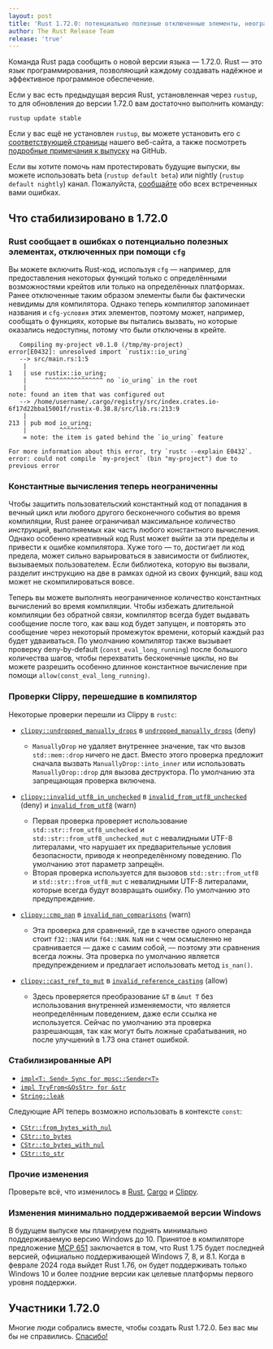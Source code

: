 ```yaml
---
layout: post
title: 'Rust 1.72.0: потенциально полезные отключенные элементы, неограниченные константные вычисления, перемещение части проверок Clippy в компилятор'
author: The Rust Release Team
release: 'true'
---
```


Команда Rust рада сообщить о новой версии языка — 1.72.0. Rust — это язык программирования, позволяющий каждому создавать надёжное и эффективное программное обеспечение.

Если у вас есть предыдущая версия Rust, установленная через `rustup`, то для обновления до версии 1.72.0 вам достаточно выполнить команду:

```console
rustup update stable
```

Если у вас ещё не установлен `rustup`, вы можете установить его с [соответствующей страницы](https://www.rust-lang.org/install.html) нашего веб-сайта, а также посмотреть [подробные примечания к выпуску](https://github.com/rust-lang/rust/releases/tag/1.72.0) на GitHub.

Если вы хотите помочь нам протестировать будущие выпуски, вы можете использовать beta (`rustup default beta`) или nightly (`rustup default nightly`) канал. Пожалуйста, [сообщайте](https://github.com/rust-lang/rust/issues/new/choose) обо всех встреченных вами ошибках.

## Что стабилизировано в 1.72.0

### Rust сообщает в ошибках о потенциально полезных элементах, отключенных при помощи `cfg`

Вы можете включить Rust-код, используя `cfg` — например, для предоставления некоторых функций только с определёнными возможностями крейтов или только на определённых платформах. Ранее отключенные таким образом элементы были бы фактически невидимы для компилятора. Однако теперь компилятор запоминает названия и `cfg-условия` этих элементов, поэтому может, например, сообщать о функциях, которые вы пытались вызвать, но которые оказались недоступны, потому что были отключены в крейте.

```
   Compiling my-project v0.1.0 (/tmp/my-project)
error[E0432]: unresolved import `rustix::io_uring`
   --> src/main.rs:1:5
    |
1   | use rustix::io_uring;
    |     ^^^^^^^^^^^^^^^^ no `io_uring` in the root
    |
note: found an item that was configured out
   --> /home/username/.cargo/registry/src/index.crates.io-6f17d22bba15001f/rustix-0.38.8/src/lib.rs:213:9
    |
213 | pub mod io_uring;
    |         ^^^^^^^^
    = note: the item is gated behind the `io_uring` feature

For more information about this error, try `rustc --explain E0432`.
error: could not compile `my-project` (bin "my-project") due to previous error
```

### Константные вычисления теперь неограниченны

Чтобы защитить пользовательский константный код от попадания в вечный цикл или любого другого бесконечного события во время компиляции, Rust ранее ограничивал максимальное количество *инструкций*, выполняемых как часть любого константного вычисления. Однако особенно креативный код Rust может выйти за эти пределы и привести к ошибке компилятора. Хуже того — то, достигает ли код предела, может сильно варьироваться в зависимости от библиотек, вызываемых пользователем. Если библиотека, которую вы вызвали, разделит инструкцию на две в рамках одной из своих функций, ваш код может не скомпилироваться вовсе.

Теперь вы можете выполнять неограниченное количество константных вычислений во время компиляции. Чтобы избежать длительной компиляции без обратной связи, компилятор всегда будет выдавать сообщение после того, как ваш код будет запущен, и повторять это сообщение через некоторый промежуток времени, который каждый раз будет удваиваться. По умолчанию компилятор также вызывает проверку deny-by-default (`const_eval_long_running`) после большого количества шагов, чтобы перехватить бесконечные циклы, но вы можете разрешить особенно длинное константное вычисление при помощи `allow(const_eval_long_running)`.

### Проверки Clippy, перешедшие в компилятор

Некоторые проверки перешли из Clippy в `rustc`:

- [`clippy::undropped_manually_drops`](https://rust-lang.github.io/rust-clippy/rust-1.71.0/index.html#undropped_manually_drops) в [`undropped_manually_drops`](https://doc.rust-lang.org/1.72.0/rustc/lints/listing/deny-by-default.html#undropped-manually-drops) (deny)

    - `ManuallyDrop` не удаляет внутреннее значение, так что вызов `std::mem::drop` ничего не даст. Вместо этого проверка предложит сначала вызвать `ManuallyDrop::into_inner` или использовать `ManuallyDrop::drop` для вызова деструктора. По умолчанию эта запрещающая проверка включена.

- [`clippy::invalid_utf8_in_unchecked`](https://rust-lang.github.io/rust-clippy/rust-1.71.0/index.html#invalid_utf8_in_unchecked) в [`invalid_from_utf8_unchecked`](https://doc.rust-lang.org/1.72.0/rustc/lints/listing/deny-by-default.html#invalid-from-utf8-unchecked) (deny) и [`invalid_from_utf8`](https://doc.rust-lang.org/1.72.0/rustc/lints/listing/warn-by-default.html#invalid-from-utf8) (warn)

    - Первая проверка проверяет использование `std::str::from_utf8_unchecked` и `std::str::from_utf8_unchecked_mut` с невалидными UTF-8 литералами, что нарушает их предварительные условия безопасности, приводя к неопределённому поведению. По умолчанию этот параметр запрещён.
    - Вторая проверка используется для вызовов `std::str::from_utf8` и `std::str::from_utf8_mut` с невалидными UTF-8 литералами, которые всегда будут возвращать ошибку. По умолчанию это предупреждение.

- [`clippy::cmp_nan`](https://rust-lang.github.io/rust-clippy/rust-1.71.0/index.html#cmp_nan) в [`invalid_nan_comparisons`](https://doc.rust-lang.org/1.72.0/rustc/lints/listing/warn-by-default.html#invalid-nan-comparisons) (warn)

    - Эта проверка для сравнений, где в качестве одного операнда стоит `f32::NAN` или `f64::NAN`. `NaN` ни с чем осмысленно не сравнивается — даже с самим собой, — поэтому эти сравнения всегда ложны. Эта проверка по умолчанию является предупреждением и предлагает использовать метод `is_nan()`.

- [`clippy::cast_ref_to_mut`](https://rust-lang.github.io/rust-clippy/rust-1.71.0/index.html#cast_ref_to_mut) в [`invalid_reference_casting`](https://doc.rust-lang.org/1.72.0/rustc/lints/listing/allowed-by-default.html#invalid-reference-casting) (allow)

    - Здесь проверяется преобразование `&T` в `&mut T` без использования внутренней изменяемости, что является неопределённым поведением, даже если ссылка не используется. Сейчас по умолчанию эта проверка разрешающая, так как могут быть ложные срабатывания, но после улучшений в 1.73 она станет ошибкой.

### Стабилизированные API

- [`impl<T: Send> Sync for mpsc::Sender<T>`](https://doc.rust-lang.org/stable/std/sync/mpsc/struct.Sender.html#impl-Sync-for-Sender%3CT%3E)
- [`impl TryFrom<&OsStr> for &str`](https://doc.rust-lang.org/stable/std/primitive.str.html#impl-TryFrom%3C%26'a+OsStr%3E-for-%26'a+str)
- [`String::leak`](https://doc.rust-lang.org/stable/alloc/string/struct.String.html#method.leak)

Следующие API теперь возможно использовать в контексте `const`:

- [`CStr::from_bytes_with_nul`](https://doc.rust-lang.org/stable/std/ffi/struct.CStr.html#method.from_bytes_with_nul)
- [`CStr::to_bytes`](https://doc.rust-lang.org/stable/std/ffi/struct.CStr.html#method.to_bytes)
- [`CStr::to_bytes_with_nul`](https://doc.rust-lang.org/stable/std/ffi/struct.CStr.html#method.to_bytes_with_nul)
- [`CStr::to_str`](https://doc.rust-lang.org/stable/std/ffi/struct.CStr.html#method.to_str)

### Прочие изменения

Проверьте всё, что изменилось в [Rust](https://github.com/rust-lang/rust/releases/tag/1.72.0), [Cargo](https://github.com/rust-lang/cargo/blob/master/CHANGELOG.md#cargo-172-2023-08-24) и [Clippy](https://github.com/rust-lang/rust-clippy/blob/master/CHANGELOG.md#rust-172).

### Изменения минимально поддерживаемой версии Windows

В будущем выпуске мы планируем поднять минимально поддерживаемую версию Windows до 10. Принятое в компиляторе предложение [MCP 651](https://github.com/rust-lang/compiler-team/issues/651) заключается в том, что Rust 1.75 будет последней версией, официально поддерживающей Windows 7, 8, и 8.1. Когда в феврале 2024 года выйдет Rust 1.76, он будет поддерживать только Windows 10 и более поздние версии как целевые платформы первого уровня поддержки.

## Участники 1.72.0

Многие люди собрались вместе, чтобы создать Rust 1.72.0. Без вас мы бы не справились. [Спасибо!](https://thanks.rust-lang.org/rust/1.72.0/)

